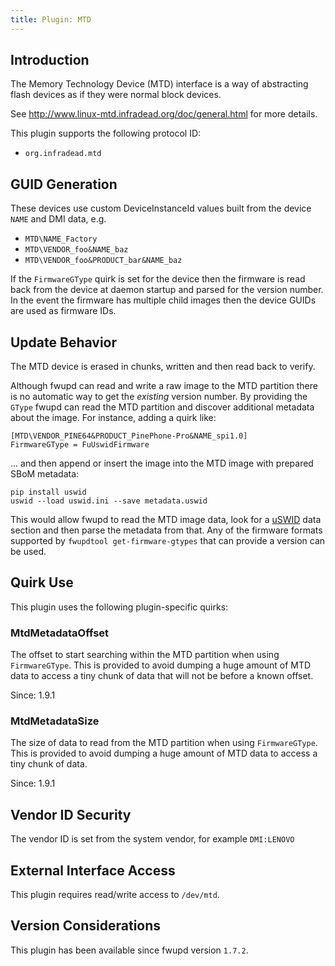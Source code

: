 ```yaml
---
title: Plugin: MTD
---
```


## Introduction

The Memory Technology Device (MTD) interface is a way of abstracting flash devices as if they were
normal block devices.

See <http://www.linux-mtd.infradead.org/doc/general.html> for more details.

This plugin supports the following protocol ID:

* `org.infradead.mtd`

## GUID Generation

These devices use custom DeviceInstanceId values built from the device `NAME` and DMI data, e.g.

* `MTD\NAME_Factory`
* `MTD\VENDOR_foo&NAME_baz`
* `MTD\VENDOR_foo&PRODUCT_bar&NAME_baz`

If the `FirmwareGType` quirk is set for the device then the firmware is read back from the device at
daemon startup and parsed for the version number.
In the event the firmware has multiple child images then the device GUIDs are used as firmware IDs.

## Update Behavior

The MTD device is erased in chunks, written and then read back to verify.

Although fwupd can read and write a raw image to the MTD partition there is no automatic way to
get the *existing* version number. By providing the `GType` fwupd can read the MTD partition and
discover additional metadata about the image. For instance, adding a quirk like:

    [MTD\VENDOR_PINE64&PRODUCT_PinePhone-Pro&NAME_spi1.0]
    FirmwareGType = FuUswidFirmware

... and then append or insert the image into the MTD image with prepared SBoM metadata:

    pip install uswid
    uswid --load uswid.ini --save metadata.uswid

This would allow fwupd to read the MTD image data, look for a [uSWID](https://github.com/hughsie/python-uswid)
data section and then parse the metadata from that. Any of the firmware formats supported by
`fwupdtool get-firmware-gtypes` that can provide a version can be used.

## Quirk Use

This plugin uses the following plugin-specific quirks:

### MtdMetadataOffset

The offset to start searching within the MTD partition when using `FirmwareGType`. This is provided
to avoid dumping a huge amount of MTD data to access a tiny chunk of data that will not be before a
known offset.

Since: 1.9.1

### MtdMetadataSize

The size of data to read from the MTD partition when using `FirmwareGType`. This is provided to
avoid dumping a huge amount of MTD data to access a tiny chunk of data.

Since: 1.9.1

## Vendor ID Security

The vendor ID is set from the system vendor, for example `DMI:LENOVO`

## External Interface Access

This plugin requires read/write access to `/dev/mtd`.

## Version Considerations

This plugin has been available since fwupd version `1.7.2`.
